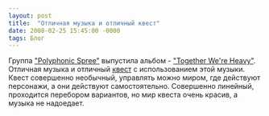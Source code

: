 ```yaml
---
layout: post
title:  "Отличная музыка и отличный квест"
date: 2008-02-25 15:45:00 -0000
tags: Блог
---
```


Группа <a href="http://en.wikipedia.org/wiki/Polyphonic_Spree">"Polyphonic Spree"</a> выпустила альбом - <a href="http://hrsa.nnm.ru/the_polyphonic_spree_together_were_heavy">"Together We're Heavy"</a>. Отличная музыка и отличный <a href="http://amanita-design.net/thequestfortherest/desert.swf">квест</a> с использованием этой музыки.  Квест совершенно необычный, управлять можно миром, где действуют персонажи, а они действуют самостоятельно. Совершенно линейный, проходится перебором вариантов, но мир квеста очень красив, а музыка не надоедает.